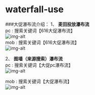 # waterfall-use

###大促瀑布流介绍：
1、 **麦田投放瀑布流**<br/>
pc : 搜索关键词【616大促瀑布流】<br/>
![img-alt](http://s16.mogucdn.com/p1/160621/idid_ifrwcmjvge2dsojuhezdambqhayde_430x657.jpg)<br/>
mob : 搜索关键词【616大促瀑布流】<br/>
![img-alt](http://s17.mogucdn.com/p1/160621/idid_ifrtemjrmi2dsojuhezdambqhayde_423x648.jpg)<br/>

2、 **图墙（来源搜索）瀑布流**<br/>
pc : 搜索关键词【大促pc瀑布流】<br/>
![img-alt](http://s17.mogucdn.com/p1/160621/idid_ifrwinrtgvsdqojuhezdambqhayde_420x626.jpg)<br/>

mob : 搜索关键词【大促瀑布流】<br/>
![img-alt](http://s17.mogucdn.com/p1/160621/idid_ifrtqnjvgmydsojuhezdambqhayde_429x639.jpg)<br/>

